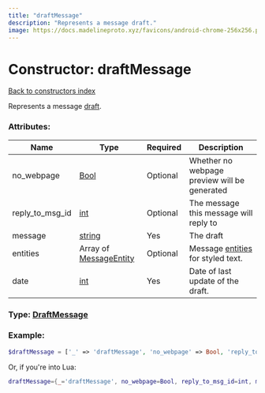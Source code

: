 ```yaml
---
title: "draftMessage"
description: "Represents a message draft."
image: https://docs.madelineproto.xyz/favicons/android-chrome-256x256.png
---
```

# Constructor: draftMessage  
[Back to constructors index](index.md)



Represents a message [draft](https://core.telegram.org/api/drafts).

### Attributes:

| Name     |    Type       | Required | Description |
|----------|---------------|----------|-------------|
|no\_webpage|[Bool](../types/Bool.md) | Optional|Whether no webpage preview will be generated|
|reply\_to\_msg\_id|[int](../types/int.md) | Optional|The message this message will reply to|
|message|[string](../types/string.md) | Yes|The draft|
|entities|Array of [MessageEntity](../types/MessageEntity.md) | Optional|Message [entities](https://core.telegram.org/api/entities) for styled text.|
|date|[int](../types/int.md) | Yes|Date of last update of the draft.|



### Type: [DraftMessage](../types/DraftMessage.md)


### Example:

```php
$draftMessage = ['_' => 'draftMessage', 'no_webpage' => Bool, 'reply_to_msg_id' => int, 'message' => 'string', 'entities' => [MessageEntity, MessageEntity], 'date' => int];
```  


Or, if you're into Lua:

```lua
draftMessage={_='draftMessage', no_webpage=Bool, reply_to_msg_id=int, message='string', entities={MessageEntity}, date=int}

```


